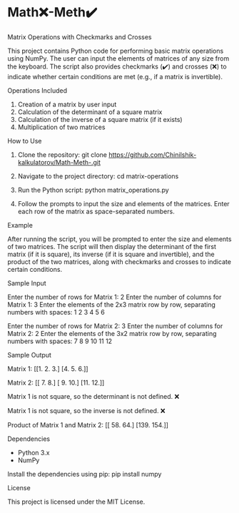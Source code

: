 # Math❌-Meth✔️
Matrix Operations with Checkmarks and Crosses

This project contains Python code for performing basic matrix operations using NumPy. The user can input the elements of matrices of any size from the keyboard. The script also provides checkmarks (✔️) and crosses (❌) to indicate whether certain conditions are met (e.g., if a matrix is invertible).

Operations Included

1. Creation of a matrix by user input
2. Calculation of the determinant of a square matrix
3. Calculation of the inverse of a square matrix (if it exists)
4. Multiplication of two matrices

How to Use

1. Clone the repository:
    git clone https://github.com/Chinilshik-kalkulatorov/Math-Meth-.git

2. Navigate to the project directory:
    cd matrix-operations

3. Run the Python script:
    python matrix_operations.py

4. Follow the prompts to input the size and elements of the matrices. Enter each row of the matrix as space-separated numbers.

Example

After running the script, you will be prompted to enter the size and elements of two matrices. The script will then display the determinant of the first matrix (if it is square), its inverse (if it is square and invertible), and the product of the two matrices, along with checkmarks and crosses to indicate certain conditions.

Sample Input

Enter the number of rows for Matrix 1: 2
Enter the number of columns for Matrix 1: 3
Enter the elements of the 2x3 matrix row by row, separating numbers with spaces:
1 2 3
4 5 6

Enter the number of rows for Matrix 2: 3
Enter the number of columns for Matrix 2: 2
Enter the elements of the 3x2 matrix row by row, separating numbers with spaces:
7 8
9 10
11 12

Sample Output

Matrix 1:
[[1. 2. 3.]
 [4. 5. 6.]]

Matrix 2:
[[ 7.  8.]
 [ 9. 10.]
 [11. 12.]]

Matrix 1 is not square, so the determinant is not defined.
❌

Matrix 1 is not square, so the inverse is not defined.
❌

Product of Matrix 1 and Matrix 2:
[[ 58.  64.]
 [139. 154.]]

Dependencies

- Python 3.x
- NumPy

Install the dependencies using pip:
pip install numpy

License

This project is licensed under the MIT License.

